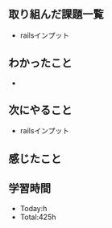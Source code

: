 ## 取り組んだ課題一覧
- railsインプット
## わかったこと
- 
## 次にやること
- railsインプット
## 感じたこと

## 学習時間
- Today:h
- Total:425h
